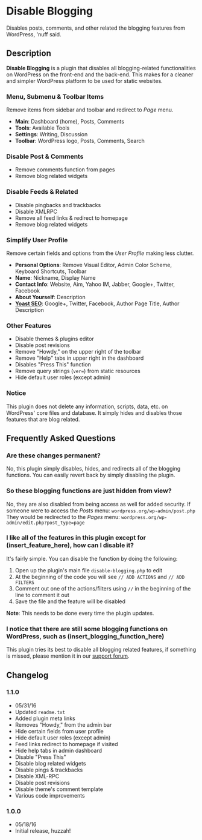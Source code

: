 # Disable Blogging 

Disables posts, comments, and other related the blogging features from WordPress, 'nuff said.

## Description 
**Disable Blogging** is a plugin that disables all blogging-related functionalities on WordPress on the front-end and the back-end. This makes for a cleaner and simpler WordPress platform to be used for static websites.

### Menu, Submenu & Toolbar Items 
Remove items from sidebar and toolbar and redirect to _Page_ menu.

* **Main**: Dashboard (home), Posts, Comments
* **Tools**: Available Tools
* **Settings**: Writing, Discussion
* **Toolbar**: WordPress logo, Posts, Comments, Search

### Disable Post & Comments 
* Remove comments function from pages
* Remove blog related widgets

### Disable Feeds & Related 
* Disable pingbacks and trackbacks
* Disable XMLRPC
* Remove all feed links & redirect to homepage
* Remove blog related widgets

### Simplify User Profile 
Remove certain fields and options from the _User Profile_ making less clutter.

* **Personal Options**: Remove Visual Editor, Admin Color Scheme, Keyboard Shortcuts, Toolbar
* **Name**: Nickname, Display Name
* **Contact Info**: Website, Aim, Yahoo IM, Jabber, Google+, Twitter, Facebook
* **About Yourself**: Description
* **[Yoast SEO](https://wordpress.org/plugins/wordpress-seo)**: Google+, Twitter, Facebook, Author Page Title, Author Description

### Other Features 
* Disable themes & plugins editor
* Disable post revisions
* Remove "Howdy," on the upper right of the toolbar
* Remove "Help" tabs in upper right in the dashboard
* Disables "Press This" function
* Remove query strings (`ver=`) from static resources
* Hide default user roles (except admin)

### Notice 
This plugin does not delete any information, scripts, data, etc. on WordPress' core files and database. It simply hides and disables those features that are blog related.

## Frequently Asked Questions 

### Are these changes permanent? 
No, this plugin simply disables, hides, and redirects all of the blogging functions. You can easily revert back by simply disabling the plugin.

### So these blogging functions are just hidden from view? 
No, they are also disabled from being access as well for added security. If someone were to access the *Posts* menu:
`wordpress.org/wp-admin/post.php`
They would be redirected to the *Pages* menu:
`wordpress.org/wp-admin/edit.php?post_type=page`

### I like all of the features in this plugin except for (insert_feature_here), how can I disable it? 
It's fairly simple. You can disable the function by doing the following:

1. Open up the plugin's main file `disable-blogging.php` to edit
1. At the beginning of the code you will see `// ADD ACTIONS` and `// ADD FILTERS`
1. Comment out one of the actions/filters using `//` in the beginning of the line to comment it out
1. Save the file and the feature will be disabled

**Note**: This needs to be done every time the plugin updates.

### I notice that there are still some blogging functions on WordPress, such as (insert_blogging_function_here) 
This plugin tries its best to disable all blogging related features, if something is missed, please mention it in our [support forum](https://wordpress.org/support/plugin/disable-blogging).

## Changelog 
### 1.1.0 
* 05/31/16
* Updated `readme.txt`
* Added plugin meta links
* Removes "Howdy," from the admin bar
* Hide certain fields from user profile
* Hide default user roles (except admin)
* Feed links redirect to homepage if visited
* Hide help tabs in admin dashboard
* Disable "Press This"
* Disable blog related widgets
* Disable pings & trackbacks
* Disable XML-RPC
* Disable post revisions
* Disable theme's comment template
* Various code improvements


### 1.0.0 
* 05/18/16
* Initial release, huzzah!